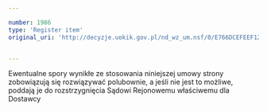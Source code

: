 ```yaml
---

number: 1986
type: 'Register item'
original_uri: 'http://decyzje.uokik.gov.pl/nd_wz_um.nsf/0/E766DCEFEEF12CF6C125776E0027364D?OpenDocument'


---
```


Ewentualne spory wynikłe ze stosowania niniejszej umowy strony zobowiązują się rozwiązywać polubownie, a jeśli nie jest to możliwe, poddają je do rozstrzygnięcia Sądowi Rejonowemu właściwemu dla Dostawcy
